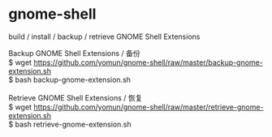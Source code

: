 # gnome-shell
build / install / backup / retrieve GNOME Shell Extensions

Backup GNOME Shell Extensions / 备份<br>
$ wget https://github.com/yomun/gnome-shell/raw/master/backup-gnome-extension.sh<br>
$ bash backup-gnome-extension.sh<br>
<br>
Retrieve GNOME Shell Extensions / 恢复<br>
$ wget https://github.com/yomun/gnome-shell/raw/master/retrieve-gnome-extension.sh<br>
$ bash retrieve-gnome-extension.sh

